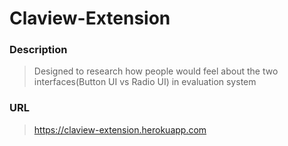 # Claview-Extension
### Description
>Designed to research how people would feel about the two interfaces(Button UI vs Radio UI) in evaluation system

### URL
>https://claview-extension.herokuapp.com
